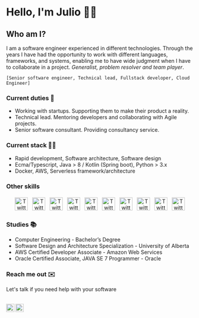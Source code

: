 # Hello, I'm Julio 👋🤓

## Who am I?
I am a software engineer experienced in different technologies. Through the years I have had the opportunity to work with different languages, frameworks, and systems, enabling me to have wide judgment when I have to collaborate in a project. *Generalist, problem resolver and team player*.
```
[Senior software engineer, Technical lead, Fullstack developer, Cloud Engineer]
```

### Current duties 💼
* Working with startups. Supporting them to make their product a reality.
* Technical lead. Mentoring developers and collaborating with Agile projects.
* Senior software consultant. Providing consultancy service.

### Current stack 👨‍💻
* Rapid development, Software architecture, Software design
* Ecma/Typescript, Java > 8 / Kotlin (Spring boot), Python > 3.x 
* Docker, AWS, Serverless framework/architecture 

### Other skills
<p align="center">
    <img src="https://www.svgrepo.com/show/303157/react-logo.svg" alt="Twitter" width="35" height="35" style="vertical-align:top; margin:4px" />
    <img src="https://www.svgrepo.com/show/184143/java.svg" alt="Twitter" width="35" height="35" style="vertical-align:top; margin:4px" />
    <img src="https://www.svgrepo.com/show/303617/kotlin-1-logo.svg" alt="Twitter" width="35" height="35" style="vertical-align:top; margin:4px" />
    <img src="https://www.svgrepo.com/show/122388/python-snake.svg" alt="Twitter" width="35" height="35" style="vertical-align:top; margin:4px" />
    <img src="https://www.svgrepo.com/show/303231/docker-logo.svg" alt="Twitter" width="35" height="35" style="vertical-align:top; margin:4px" />
    <img src="https://www.svgrepo.com/show/184138/linux.svg" alt="Twitter" width="35" height="35" style="vertical-align:top; margin:4px" />
    <img src="https://www.svgrepo.com/show/303369/amazon-web-services-logo.svg" alt="Twitter" width="35" height="35" style="vertical-align:top; margin:4px" />
    <img src="https://www.svgrepo.com/show/255832/sql.svg" alt="Twitter" width="35" height="35" style="vertical-align:top; margin:4px" />
    <img src="https://www.svgrepo.com/show/303266/nodejs-icon-logo.svg" alt="Twitter" width="35" height="35" style="vertical-align:top; margin:4px" />
    <img src="https://www.svgrepo.com/show/303600/typescript-logo.svg" alt="Twitter" width="35" height="35" style="vertical-align:top; margin:4px" />
</p>


### Studies 📚
* Computer Engineering - Bachelor’s Degree
* Software Design and Architecture Specialization - University of Alberta
* AWS Certified Developer Associate - Amazon Web Services
* Oracle Certified Associate, JAVA SE 7 Programmer - Oracle

### Reach me out ✉️
Let's talk if you need help with your software
</br>
</br>
<p align="center">
    <a href="https://twitter.com/juhunuque92">
    <img align="left" alt="Julio Núñez| Twitter" width="22px" src="https://cdn.jsdelivr.net/npm/simple-icons@v3/icons/twitter.svg" />
    </a>&nbsp;
    <a href="https://www.linkedin.com/in/julio-nu%C3%B1ez-quesada-0609b9b9/">
    <img align="left" alt="Linkedin" width="22px" src="https://cdn.jsdelivr.net/npm/simple-icons@v3/icons/linkedin.svg" />
    </a>
</p>



<!--
**juhunuque/juhunuque** is a ✨ _special_ ✨ repository because its `README.md` (this file) appears on your GitHub profile.

Here are some ideas to get you started:

- 🔭 I’m currently working on ...
- 🌱 I’m currently learning ...
- 👯 I’m looking to collaborate on ...
- 🤔 I’m looking for help with ...
- 💬 Ask me about ...
- 📫 How to reach me: ...
- 😄 Pronouns: ...
- ⚡ Fun fact: ...
-->
